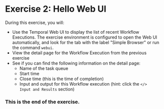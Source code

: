 # Exercise 2: Hello Web UI
During this exercise, you will:
* Use the Temporal Web UI to display the list of recent Workflow Executions. The exercise environment is configured to open the Web UI automatically, and look for the tab with the label "Simple Browser" or run the command `webui`. 
* View the detail page for the Workflow Execution from the previous exercise
* See if you can find the following information on the detail page:
    * Name of the task queue
    * Start time
    * Close time (this is the time of completion)
    * Input and output for this Workflow execution (hint: click the `</> Input and Results` section)

### This is the end of the exercise.
